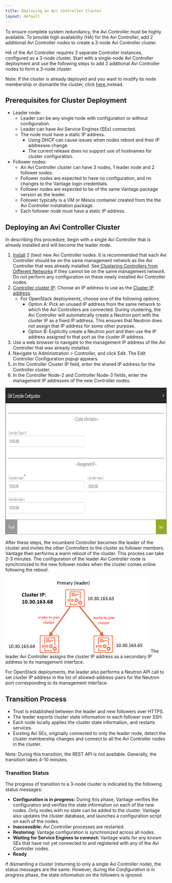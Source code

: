 ```yaml
---
title: Deploying an Avi Controller Cluster
layout: default
---
```

To ensure complete system redundancy, the Avi Controller must be highly available. To provide high availability (HA) for the Avi Controller, add 2 additional Avi Controller nodes to create a 3-node Avi Controller cluster.

HA of the Avi Controller requires 3 separate Controller instances, configured as a 3-node cluster. Start with a single-node Avi Controller deployment and use the following steps to add 2 additional Avi Controller nodes to form a 3-node cluster.

Note: If the cluster is already deployed and you want to modify its node membership or dismantle the cluster, click <a href="/docs/16.2.2/changing-avi-controller-cluster-configuration">here </a>instead.

## Prerequisites for Cluster Deployment

* Leader node:  
    * Leader can be any single node with configuration or without configuration.
    * Leader can have Avi Service Engines (SEs) connected.
    * The node must have a static IP address.  
        * Using DHCP can cause issues when nodes reboot and their IP addresses change.
        * The current release does no support use of hostnames for cluster configuration.
* Follower nodes:  
    * An Avi Controller cluster can have 3 nodes, 1 leader node and 2 follower nodes.
    * Follower nodes are expected to have no configuration, and no changes to the Vantage login credentials.
    * Follower nodes are expected to be of the same Vantage package version as the leader.
    * Follower typically is a VM or Mesos container created from the the Avi Controller installation package.
    * Each follower node must have a static IP address. 

## Deploying an Avi Controller Cluster

In describing this procedure, begin with a single Avi Controller that is already installed and will become the leader node.
<ol> 
 <li><a href="/docs/latest/installation-guides/">Install</a> 2 (two) new Avi Controller nodes. It is recommended that each Avi Controller should be on the same management network as the Avi Controller that was already installed. See<a href="/docs/16.2.2/clustering-controllers-from-different-networks"> Clustering Controllers from Different Networks</a> if they cannot be on the same management network. Do not perform any configuration on these newly installed Avi Controller nodes.</li> 
 <li><a href="/docs/16.2.2/controller-cluster-ip">Controller cluster IP</a>: Choose an IP address to use as the <a href="/docs/16.2.2/controller-cluster-ip">Cluster IP address</a>. 
  <ul> 
   <li>For OpenStack deployments, choose one of the following options: 
    <ul> 
     <li>Option A: Pick an unused IP address from the same network to which the Avi Controllers are connected. During clustering, the Avi Controller will automatically create a Neutron port with the cluster IP as a fixed IP address. This ensures that Neutron does not assign that IP address for some other purpose.</li> 
     <li>Option B: Explicitly create a Neutron port and then use the IP address assigned to that port as the cluster IP address.</li> 
    </ul> </li> 
  </ul> </li> 
 <li>Use a web browser to navigate to the management IP address of the Avi Controller that was already installed.</li> 
 <li>Navigate to Administration &gt; Controller, and click Edit. The Edit Controller Configuration popup appears.</li> 
 <li>In the Controller Cluster IP field, enter the shared IP address for the Controller cluster.</li> 
 <li>In the Controller Node-2 and Controller Node-3 fields, enter the management IP addresses of the new Controller nodes.</li> 
</ol> 

<a href="img/cluster-config-example.png"><img class="alignnone size-full wp-image-10604" src="img/cluster-config-example.png" alt="cluster-config-example" width="1140" height="456"></a>

After these steps, the incumbent Controller becomes the leader of the cluster and invites the other Controllers to the cluster as follower members. Vantage then performs a warm reboot of the cluster. This process can take 2-3 minutes. The configuration of the leader Avi Controller node is synchronized to the new follower nodes when the cluster comes online following the reboot.

<a href="img/admin-ctlr-cluster-topo-small-1.png"><img class="alignnone size-full wp-image-5396" src="img/admin-ctlr-cluster-topo-small-1.png" alt="admin-ctlr-cluster-topo-small" width="450" height="236"></a>
The leader Avi Controller assigns the cluster IP address as a secondary IP address to its management interface.  

 

For OpenStack deployments, the leader also performs a Neutron API call to set cluster IP address in the list of allowed-address-pairs for the Neutron port corresponding to its management interface.  

<a name="cluster-transition-process"></a>

## Transition Process

* Trust is established between the leader and new followers over HTTPS.
* The leader exports cluster state information to each follower over SSH.
* Each node locally applies the cluster state information, and restarts services.
* Existing Avi SEs, originally connected to only the leader node, detect the cluster membership changes and connect to all the Avi Controller nodes in the cluster. 

Note: During this transition, the REST API is not available. Generally, the transition takes 4-10 minutes.

### Transition Status

The progress of transition to a 3-node cluster is indicated by the following status messages:

* **Configuration is in progress:** During this phase, Vantage verifies the configuration and verifies the state information on each of the new nodes. Only nodes with no state can be added to the cluster. Vantage also updates the cluster database, and launches a configuration script on each of the nodes.
* **Inaccessible:** Avi Controller processes are restarted.
* **Restoring:** Vantage configuration is synchronized across all nodes.
* **Waiting for Service Engines to connect:** Vantage waits for any known SEs that have not yet connected to and registered with any of the Avi Controller nodes.
* **Ready** 

If dismantling a cluster (returning to only a single Avi Controller node), the status messages are the same. However, during the *Configuration is in progress* phase, the state information on the followers is ignored.

